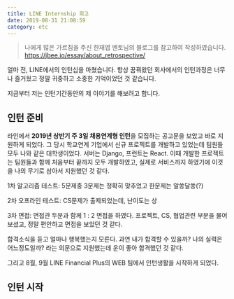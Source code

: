 ```yaml
---
title: LINE Internship 회고
date: 2019-08-31 21:08:59
category: etc
---
```


> 나에게 많은 가르침을 주신 한재엽 멘토님의 블로그를 참고하여 작성하였습니다.
> https://jbee.io/essay/about_retrospective/

얼마 전, LINE에서의 인턴십을 마쳤습니다. 항상 꿈꿔왔던 회사에서의 인턴과정은 너무나 즐거웠고 정말 귀중하고 소중한 기억이었던 것 같습니다.

지금부터 저는 인턴기간동안의 제 이야기를 해보려고 합니다.

## 인턴 준비

라인에서 **2019년 상반기 주 3일 채용연계형 인턴**을 모집하는 공고문을 보았고 바로 지원하게 되었다. 그 당시 학교연계 기업에서 신규 프로젝트를 개발하고 있었는데 팀원들 모두 나와 같은 대학생이었다. 서버는 Django, 프런트는 React. 이때 개발한 프로젝트는 팀원들과 함께 처음부터 끝까지 모두 개발하였고, 실제로 서비스까지 하였기에 이것을 나의 무기로 삼아서 지원했던 것 같다.

 1차 알고리즘 테스트: 5문제중 3문제는 정확히 맞추었고 한문제는 알쏭달쏭(?)

 2차 오프라인 테스트: CS문제가 출제되었는데, 난이도는 상

 3차 면접: 면접관 두분과 함께 1 : 2 면접을 하였다. 프로젝트, CS, 협업관련 부분을 물어보셨고, 정말 편안하고 면접을 보았던 것 같다. 

합격소식을 듣고 얼마나 행복했는지 모른다. 과연 내가 합격할 수 있을까? 나의 실력은 어느정도일까? 라는 의문으로 지원했는데 운이 좋아 합격했던 것 같다.

그리고 8월, 9월 LINE Financial Plus의 WEB 팀에서 인턴생활을 시작하게 되었다.

## 인턴 시작

